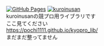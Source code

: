 [![GitHub Pages](https://img.shields.io/static/v1?label=GitHub+Pages&message=kuroinusan'sLib+&color=brightgreen&logo=github)](https://pochi1111.github.io/kyopro_lib/)
[![kuroinusan](https://img.shields.io/endpoint?url=https%3A%2F%2Fatcoder-badges.now.sh%2Fapi%2Fatcoder%2Fjson%2Fkuroinusan)](https://atcoder.jp/users/kuroinusan)<br>
kuroinusanの競プロ用ライブラリです<br>
ここ見てください<br>
https://pochi1111.github.io/kyopro_lib/
<br>
まだまだ整ってません
